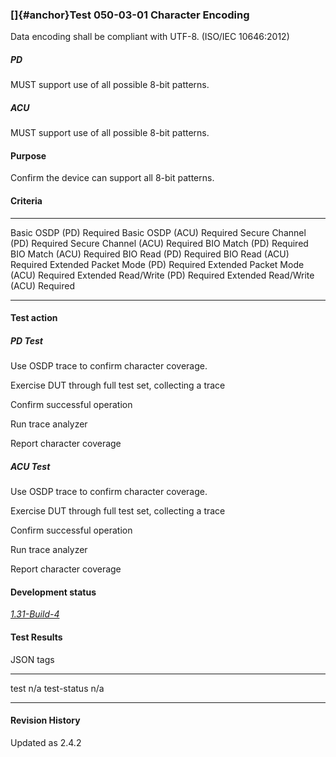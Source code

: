### []{#anchor}Test 050-03-01 Character Encoding

Data encoding shall be compliant with UTF-8. (ISO/IEC 10646:2012)

##### PD

MUST support use of all possible 8-bit patterns.

##### ACU

MUST support use of all possible 8-bit patterns.

#### Purpose

Confirm the device can support all 8-bit patterns.

#### Criteria

  ---------------------------- ----------
  Basic OSDP (PD)              Required
  Basic OSDP (ACU)             Required
  Secure Channel (PD)          Required
  Secure Channel (ACU)         Required
  BIO Match (PD)               Required
  BIO Match (ACU)              Required
  BIO Read (PD)                Required
  BIO Read (ACU)               Required
  Extended Packet Mode (PD)    Required
  Extended Packet Mode (ACU)   Required
  Extended Read/Write (PD)     Required
  Extended Read/Write (ACU)    Required
  ---------------------------- ----------

#### Test action

##### PD Test

Use OSDP trace to confirm character coverage.

Exercise DUT through full test set, collecting a trace

Confirm successful operation

Run trace analyzer

Report character coverage

##### ACU Test

Use OSDP trace to confirm character coverage.

Exercise DUT through full test set, collecting a trace

Confirm successful operation

Run trace analyzer

Report character coverage

#### Development status

[*1.31-Build-4*](https://github.com/Security-Industry-Association/libosdp-conformance/releases/tag/1.31-4)

#### Test Results

JSON tags

  ------------- -----
  test          n/a
  test-status   n/a
  ------------- -----

#### Revision History

Updated as 2.4.2
